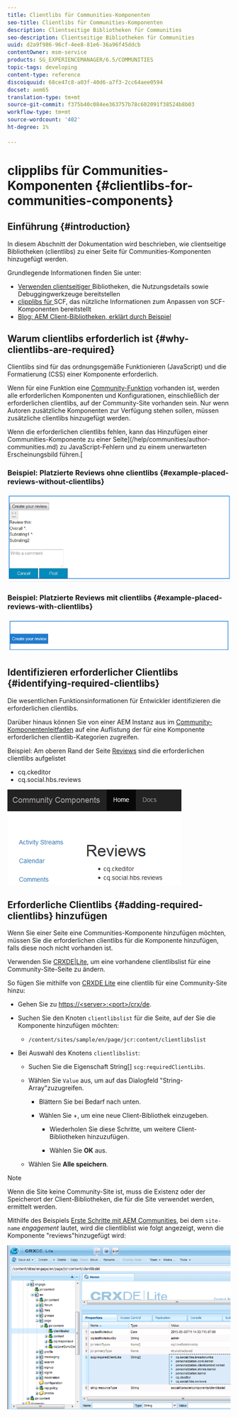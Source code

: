 ```yaml
---
title: Clientlibs für Communities-Komponenten
seo-title: Clientlibs für Communities-Komponenten
description: Clientseitige Bibliotheken für Communities
seo-description: Clientseitige Bibliotheken für Communities
uuid: d2a9f986-96cf-4ee8-81e6-36a96f45ddcb
contentOwner: msm-service
products: SG_EXPERIENCEMANAGER/6.5/COMMUNITIES
topic-tags: developing
content-type: reference
discoiquuid: 68ce47c8-a03f-40d6-a7f3-2cc64aee0594
docset: aem65
translation-type: tm+mt
source-git-commit: f375b40c084ee363757b78c602091f38524b8b03
workflow-type: tm+mt
source-wordcount: '402'
ht-degree: 1%

---
```



# clipplibs für Communities-Komponenten {#clientlibs-for-communities-components}

## Einführung {#introduction}

In diesem Abschnitt der Dokumentation wird beschrieben, wie clientseitige Bibliotheken (clientlibs) zu einer Seite für Communities-Komponenten hinzugefügt werden.

Grundlegende Informationen finden Sie unter:

* [Verwenden clientseitiger ](/help/sites-developing/clientlibs.md) Bibliotheken, die Nutzungsdetails sowie Debuggingwerkzeuge bereitstellen
* [clipplibs für ](/help/communities/client-customize.md#clientlibs) SCF, das nützliche Informationen zum Anpassen von SCF-Komponenten bereitstellt
* [Blog: AEM Client-Bibliotheken, erklärt durch Beispiel](https://blogs.adobe.com/experiencedelivers/experience-management/clientlibs-explained-example/)

## Warum clientlibs erforderlich ist {#why-clientlibs-are-required}

Clientlibs sind für das ordnungsgemäße Funktionieren (JavaScript) und die Formatierung (CSS) einer Komponente erforderlich.

Wenn für eine Funktion eine [Community-Funktion](/help/communities/functions.md) vorhanden ist, werden alle erforderlichen Komponenten und Konfigurationen, einschließlich der erforderlichen clientlibs, auf der Community-Site vorhanden sein. Nur wenn Autoren zusätzliche Komponenten zur Verfügung stehen sollen, müssen zusätzliche clientlibs hinzugefügt werden.

Wenn die erforderlichen clientlibs fehlen, kann das Hinzufügen einer Communities-Komponente zu einer Seite](/help/communities/author-communities.md) zu JavaScript-Fehlern und zu einem unerwarteten Erscheinungsbild führen.[

### Beispiel: Platzierte Reviews ohne clientlibs {#example-placed-reviews-without-clientlibs}

![put-reviews](assets/placed-reviews.png)

### Beispiel: Platzierte Reviews mit clientlibs {#example-placed-reviews-with-clientlibs}

![reviews-clientlibs](assets/reviews-clientlibs.png)

## Identifizieren erforderlicher Clientlibs {#identifying-required-clientlibs}

Die wesentlichen Funktionsinformationen für Entwickler identifizieren die erforderlichen clientlibs.

Darüber hinaus können Sie von einer AEM Instanz aus im [Community-Komponentenleitfaden](/help/communities/components-guide.md) auf eine Auflistung der für eine Komponente erforderlichen clientlib-Kategorien zugreifen.

Beispiel: Am oberen Rand der Seite [Reviews](https://localhost:4502/content/community-components/en/reviews.html) sind die erforderlichen clientlibs aufgelistet

* cq.ckeditor
* cq.social.hbs.reviews

![clientlibs-reviews](assets/clientlibs-reviews.png)

## Erforderliche Clientlibs {#adding-required-clientlibs} hinzufügen

Wenn Sie einer Seite eine Communities-Komponente hinzufügen möchten, müssen Sie die erforderlichen clientlibs für die Komponente hinzufügen, falls diese noch nicht vorhanden ist.

Verwenden Sie [CRXDE|Lite](#using-crxde-lite), um eine vorhandene clientlibslist für eine Community-Site-Seite zu ändern.

So fügen Sie mithilfe von [CRXDE Lite](/help/sites-developing/developing-with-crxde-lite.md) eine clientlib für eine Community-Site hinzu:

* Gehen Sie zu [https://&lt;server>:&lt;port>/crx/de](https://localhost:4502/crx/de).
* Suchen Sie den Knoten `clientlibslist` für die Seite, auf der Sie die Komponente hinzufügen möchten:

   * `/content/sites/sample/en/page/jcr:content/clientlibslist`

* Bei Auswahl des Knotens `clientlibslist`:

   * Suchen Sie die Eigenschaft String[] `scg:requiredClientLibs`.
   * Wählen Sie `Value` aus, um auf das Dialogfeld &quot;String-Array&quot;zuzugreifen.

      * Blättern Sie bei Bedarf nach unten.
      * Wählen Sie +, um eine neue Client-Bibliothek einzugeben.

         * Wiederholen Sie diese Schritte, um weitere Client-Bibliotheken hinzuzufügen.

         * Wählen Sie **OK** aus.
   * Wählen Sie **Alle speichern**.


>[!NOTE]
>
>Wenn die Site keine Community-Site ist, muss die Existenz oder der Speicherort der Client-Bibliotheken, die für die Site verwendet werden, ermittelt werden.

Mithilfe des Beispiels [Erste Schritte mit AEM Communities](/help/communities/getting-started.md), bei dem `site-name` *engagement* lautet, wird die clientliblist wie folgt angezeigt, wenn die Komponente &quot;reviews&quot;hinzugefügt wird:

![review-component](assets/review-component.png)

